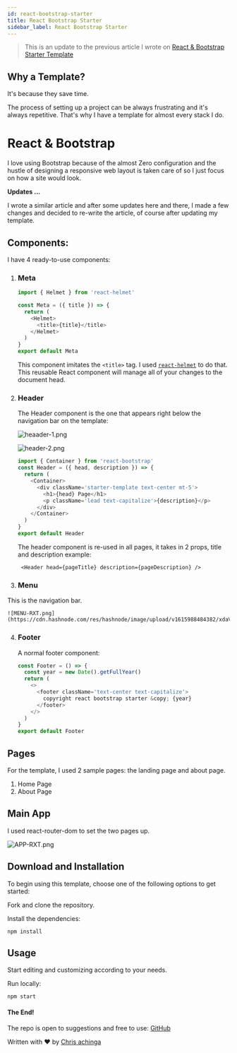 ```yaml
---
id: react-bootstrap-starter
title: React Bootstrap Starter
sidebar_label: React Bootstrap Starter
---
```


> This is an update to the previous article I wrote on [React & Bootstrap Starter Template](https://chrisdev.hashnode.dev/react-and-bootstrap-starter-template)

## Why a Template?

It's because they save time.

The process of setting up a project can be always frustrating and it's always repetitive. That's why I have a template for almost every stack I do.

# React & Bootstrap

I love using Bootstrap because of the almost Zero configuration and the hustle of designing a responsive web layout is taken care of so I just focus on how a site would look.

**Updates ...**

I wrote a similar article and after some updates here and there, I made a few changes and decided to re-write the article, of course after updating my template.

## Components:

I have 4 ready-to-use components:

1.  ### Meta

    ```js
    import { Helmet } from 'react-helmet'

    const Meta = ({ title }) => {
      return (
        <Helmet>
          <title>{title}</title>
        </Helmet>
      )
    }
    export default Meta
    ```

    This component imitates the `<title>` tag. I used [`react-helmet`](https://www.npmjs.com/package/react-helmet) to do that. This reusable React component will manage all of your changes to the document head.

2.  ### Header

    The Header component is the one that appears right below the navigation bar on the template:

    ![heaader-1.png](https://cdn.hashnode.com/res/hashnode/image/upload/v1615988266778/jEHiyGSRW.png)

    ![header-2.png](https://cdn.hashnode.com/res/hashnode/image/upload/v1615988276863/qJ3KKR3Nj.png)

    ```js
    import { Container } from 'react-bootstrap'
    const Header = ({ head, description }) => {
      return (
        <Container>
          <div className='starter-template text-center mt-5'>
            <h1>{head} Page</h1>
            <p className='lead text-capitalize'>{description}</p>
          </div>
        </Container>
      )
    }
    export default Header
    ```

    The header component is re-used in all pages, it takes in 2 props, title and description
    example:

    ```
     <Header head={pageTitle} description={pageDescription} />
    ```

3.  ### Menu

This is the navigation bar.

    ![MENU-RXT.png](https://cdn.hashnode.com/res/hashnode/image/upload/v1615988484382/xdaVxnn8n.png)

4.  ### Footer

    A normal footer component:

    ```js
    const Footer = () => {
      const year = new Date().getFullYear()
      return (
        <>
          <footer className='text-center text-capitalize'>
            copyright react bootstrap starter &copy; {year}
          </footer>
        </>
      )
    }
    export default Footer
    ```

## Pages

For the template, I used 2 sample pages: the landing page and about page.

1. Home Page
2. About Page

## Main App

I used react-router-dom to set the two pages up.

![APP-RXT.png](https://cdn.hashnode.com/res/hashnode/image/upload/v1615988581053/4sICchbxs.png)

## Download and Installation

To begin using this template, choose one of the following options to get started:

Fork and clone the repository.

Install the dependencies:

```powershell-interactive
npm install
```

## Usage

Start editing and customizing according to your needs.

Run locally:

```powershell-interactive
npm start
```

#### The End!

The repo is open to suggestions and free to use:
[GitHub](https://github.com/ChrisAchinga/react-bootstrap-starter)

Written with ❤️ by [Chris achinga](https://linktr.ee/chrisdev)
